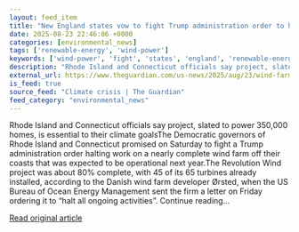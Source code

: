 ```yaml
---
layout: feed_item
title: "New England states vow to fight Trump administration order to halt work on offshore wind farm that’s nearly complete"
date: 2025-08-23 22:46:06 +0000
categories: [environmental_news]
tags: ['renewable-energy', 'wind-power']
keywords: ['wind-power', 'fight', 'states', 'england', 'renewable-energy']
description: "Rhode Island and Connecticut officials say project, slated to power 350,000 homes, is essential to their climate goalsThe Democratic governors of Rhode Islan..."
external_url: https://www.theguardian.com/us-news/2025/aug/23/wind-farm-rhode-island-connecticut
is_feed: true
source_feed: "Climate crisis | The Guardian"
feed_category: "environmental_news"
---
```


Rhode Island and Connecticut officials say project, slated to power 350,000 homes, is essential to their climate goalsThe Democratic governors of Rhode Island and Connecticut promised on Saturday to fight a Trump administration order halting work on a nearly complete wind farm off their coasts that was expected to be operational next year.The Revolution Wind project was about 80% complete, with 45 of its 65 turbines already installed, according to the Danish wind farm developer Ørsted, when the US Bureau of Ocean Energy Management sent the firm a letter on Friday ordering it to “halt all ongoing activities”. Continue reading...

[Read original article](https://www.theguardian.com/us-news/2025/aug/23/wind-farm-rhode-island-connecticut)
